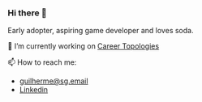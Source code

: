 ### Hi there 👋

Early adopter, aspiring game developer and loves soda.

🔭 I’m currently working on [Career Topologies](https://github.com/careertopologies/careertopologies)

 📫 How to reach me:
 
 - guilherme@sg.email
 - [Linkedin](https://www.linkedin.com/in/guilherme-dos-santos/)
